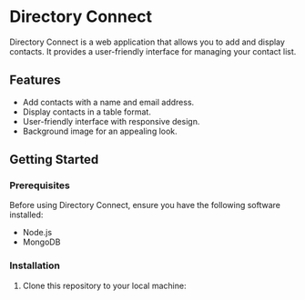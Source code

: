 # Directory Connect

Directory Connect is a web application that allows you to add and display contacts. It provides a user-friendly interface for managing your contact list.

## Features

- Add contacts with a name and email address.
- Display contacts in a table format.
- User-friendly interface with responsive design.
- Background image for an appealing look.

## Getting Started

### Prerequisites

Before using Directory Connect, ensure you have the following software installed:

- Node.js
- MongoDB

### Installation

1. Clone this repository to your local machine:

